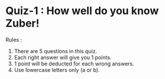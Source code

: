 # Quiz-1 : How well do you know Zuber!
Rules : 
1. There are 5 questions in this quiz.
2. Each right answer will give you 1 points.
3. 1 point will be deducted for each wrong answers.
4. Use lowercase letters only (a or b).
